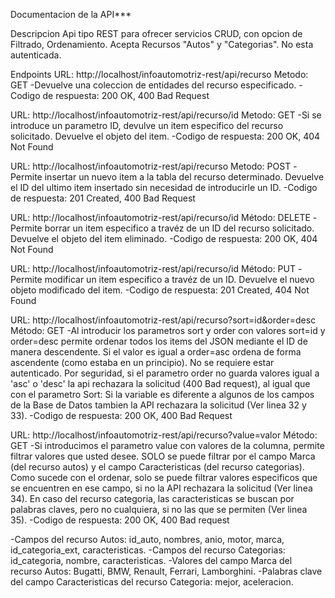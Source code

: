 Documentacion de la API*** 

Descripcion 
Api tipo REST para ofrecer servicios CRUD, con opcion de Filtrado, Ordenamiento. Acepta Recursos "Autos" y "Categorias". No esta autenticada.

Endpoints
URL: http://localhost/infoautomotriz-rest/api/recurso Metodo: GET 
-Devuelve una coleccion de entidades del recurso especificado.
-Codigo de respuesta: 200 OK, 400 Bad Request

URL: http://localhost/infoautomotriz-rest/api/recurso/id Metodo: GET 
-Si se introduce un parametro ID, devulve un item especifico del recurso solicitado. Devuelve el objeto del item. -Codigo de respuesta: 200 OK, 404 Not Found

URL: http://localhost/infoautomotriz-rest/api/recurso Metodo: POST 
-Permite insertar un nuevo item a la tabla del recurso determinado. Devuelve el ID del ultimo item insertado sin necesidad de introducirle un ID.
-Codigo de respuesta: 201 Created, 400 Bad Request

URL: http://localhost/infoautomotriz-rest/api/recurso/id Método: DELETE 
-Permite borrar un item especifico a travéz de un ID del recurso solicitado. Devuelve el objeto del item eliminado. -Codigo de respuesta: 200 OK, 404 Not Found

URL: http://localhost/infoautomotriz-rest/api/recurso/id Método: PUT 
-Permite modificar un item especifico a travéz de un ID. Devuelve el nuevo objeto modificado del item. 
-Codigo de respuesta: 201 Created, 404 Not Found

URL: http://localhost/infoautomotriz-rest/api/recurso?sort=id&order=desc Método: GET 
-Al introducir los parametros sort y order con valores sort=id y order=desc permite ordenar todos los items del JSON mediante el ID de manera descendente. Si el valor es igual a order=asc ordena de forma ascendente (como estaba en un principio). No se requiere estar autenticado. Por seguridad, si el parametro order no guarda valores igual a 'asc' o 'desc' la api rechazara la solicitud (400 Bad request), al igual que con el parametro Sort: Si la variable es diferente a algunos de los campos de la Base de Datos tambien la API rechazara la solicitud (Ver linea 32 y 33). -Codigo de respuesta: 200 OK, 400 Bad Request

URL: http://localhost/infoautomotriz-rest/api/recurso?value=valor Método: GET 
-Si introducimos el parametro value con valores de la columna, permite filtrar valores que usted desee. SOLO se puede filtrar por el campo Marca (del recurso autos) y el campo Caracteristicas (del recurso categorias). Como sucede con el ordenar, solo se puede filtrar valores especificos que se encuentren en ese campo, si no la API rechazara la solicitud (Ver linea 34). En caso del recurso categoria, las caracteristicas se buscan por palabras claves, pero no cualquiera, si no las que se permiten (Ver linea 35). 
-Codigo de respuesta: 200 OK, 400 Bad request

-Campos del recurso Autos: id_auto, nombres, anio, motor, marca, id_categoria_ext, caracteristicas.
-Campos del recurso Categorias: id_categoria, nombre, caracteristicas. 
-Valores del campo Marca del recurso Autos: Bugatti, BMW, Renault, Ferrari, Lamborghini. 
-Palabras clave del campo Caracteristicas del recurso Categoria: mejor, aceleracion.
